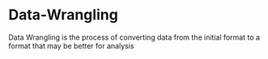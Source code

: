# Data-Wrangling
Data Wrangling is the process of converting data from the initial format to a format that may be better for analysis
